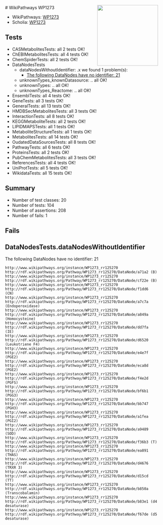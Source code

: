 <img style="float: right; width: 200px" src="https://upload.wikimedia.org/wikipedia/commons/thumb/8/83/Wplogo_with_text_500.png/640px-Wplogo_with_text_500.png" />
# WikiPathways WP1273

* WikiPathways: [WP1273](https://wikipathways.org/pathways/WP1273)
* Scholia: [WP1273](https://scholia.toolforge.org/wikipathways/WP1273)
## Tests
* CASMetabolitesTests: all 2 tests OK!
* ChEBIMetabolitesTests: all 4 tests OK!
* ChemSpiderTests: all 2 tests OK!
* DataNodesTests
    * dataNodesWithoutIdentifier: .x we found 1 problem(s):
        * [The following DataNodes have no identifier: 21](#8792c4b0)
    * unknownTypes_knownDatasource: .. all OK!
    * unknownTypes: .. all OK!
    * unknownTypes_Reactome: .. all OK!
* EnsemblTests: all 4 tests OK!
* GeneTests: all 3 tests OK!
* GeneralTests: all 13 tests OK!
* HMDBSecMetabolitesTests: all 3 tests OK!
* InteractionTests: all 8 tests OK!
* KEGGMetaboliteTests: all 2 tests OK!
* LIPIDMAPSTests: all 1 tests OK!
* MetaboliteStructureTests: all 1 tests OK!
* MetabolitesTests: all 14 tests OK!
* OudatedDataSourcesTests: all 8 tests OK!
* PathwayTests: all 6 tests OK!
* ProteinsTests: all 2 tests OK!
* PubChemMetabolitesTests: all 3 tests OK!
* ReferencesTests: all 4 tests OK!
* UniProtTests: all 5 tests OK!
* WikidataTests: all 15 tests OK!


## Summary

* Number of test classes: 20
* Number of tests: 104
* Number of assertions: 208
* Number of fails: 1

## Fails

<a name="8792c4b0" />

## DataNodesTests.dataNodesWithoutIdentifier

The following DataNodes have no identifier: 21
```
http://www.wikipathways.org/instance/WP1273_rr125270 http://rdf.wikipathways.org/Pathway/WP1273_rr125270/DataNode/a71a2 (B)
http://www.wikipathways.org/instance/WP1273_rr125270 http://rdf.wikipathways.org/Pathway/WP1273_rr125270/DataNode/cf22e (B)
http://www.wikipathways.org/instance/WP1273_rr125270 http://rdf.wikipathways.org/Pathway/WP1273_rr125270/DataNode/f1dd6 (CN)
http://www.wikipathways.org/instance/WP1273_rr125270 http://rdf.wikipathways.org/Pathway/WP1273_rr125270/DataNode/a7c7a (Endoperoxidase)
http://www.wikipathways.org/instance/WP1273_rr125270 http://rdf.wikipathways.org/Pathway/WP1273_rr125270/DataNode/a849a (Homocysteine)
http://www.wikipathways.org/instance/WP1273_rr125270 http://rdf.wikipathways.org/Pathway/WP1273_rr125270/DataNode/dd7fa (IE)
http://www.wikipathways.org/instance/WP1273_rr125270 http://rdf.wikipathways.org/Pathway/WP1273_rr125270/DataNode/d6520 (Leukotriene F4)
http://www.wikipathways.org/instance/WP1273_rr125270 http://rdf.wikipathways.org/Pathway/WP1273_rr125270/DataNode/e4e7f (PGE2)
http://www.wikipathways.org/instance/WP1273_rr125270 http://rdf.wikipathways.org/Pathway/WP1273_rr125270/DataNode/eca8d (PGE2)
http://www.wikipathways.org/instance/WP1273_rr125270 http://rdf.wikipathways.org/Pathway/WP1273_rr125270/DataNode/f4e2d (PGFS)
http://www.wikipathways.org/instance/WP1273_rr125270 http://rdf.wikipathways.org/Pathway/WP1273_rr125270/DataNode/bf6b1 (PGG3)
http://www.wikipathways.org/instance/WP1273_rr125270 http://rdf.wikipathways.org/Pathway/WP1273_rr125270/DataNode/bb747 (PGH3)
http://www.wikipathways.org/instance/WP1273_rr125270 http://rdf.wikipathways.org/Pathway/WP1273_rr125270/DataNode/a1fea (PGI2)
http://www.wikipathways.org/instance/WP1273_rr125270 http://rdf.wikipathways.org/Pathway/WP1273_rr125270/DataNode/a9489 (SOD)
http://www.wikipathways.org/instance/WP1273_rr125270 http://rdf.wikipathways.org/Pathway/WP1273_rr125270/DataNode/f36b3 (T)
http://www.wikipathways.org/instance/WP1273_rr125270 http://rdf.wikipathways.org/Pathway/WP1273_rr125270/DataNode/ea891 (THAS)
http://www.wikipathways.org/instance/WP1273_rr125270 http://rdf.wikipathways.org/Pathway/WP1273_rr125270/DataNode/d4676 (TRXR 3)
http://www.wikipathways.org/instance/WP1273_rr125270 http://rdf.wikipathways.org/Pathway/WP1273_rr125270/DataNode/d15cd (TT)
http://www.wikipathways.org/instance/WP1273_rr125270 http://rdf.wikipathways.org/Pathway/WP1273_rr125270/DataNode/b850a (Transcobalamin)
http://www.wikipathways.org/instance/WP1273_rr125270 http://rdf.wikipathways.org/Pathway/WP1273_rr125270/DataNode/b83e1 (d4 desaturase)
http://www.wikipathways.org/instance/WP1273_rr125270 http://rdf.wikipathways.org/Pathway/WP1273_rr125270/DataNode/f67de (d5 desaturase)
```

